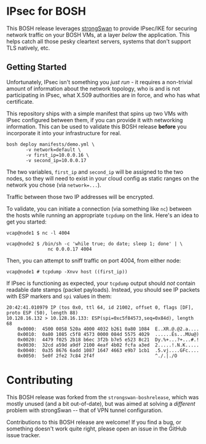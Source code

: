 # IPsec for BOSH

This BOSH release leverages [strongSwan][1] to provide IPsec/IKE
for securing network traffic on your BOSH VMs, at a layer _below_
the application.  This helps catch all those pesky cleartext
servers, systems that don't support TLS natively, etc.

## Getting Started

Unfortunately, IPsec isn't something you _just run_ - it requires
a non-trivial amount of information about the network topology,
who is and is not participating in IPsec, what X.509 authorities
are in force, and who has what certificate.

This repository ships with a simple manifest that spins up two VMs
with IPsec configured between them, if you can provide it with
networking information.  This can be used to validate this BOSH
release **before** you incorporate it into your infrastructure for
real.

    bosh deploy manifests/demo.yml \
           -v network=default \
           -v first_ip=10.0.0.16 \
           -v second_ip=10.0.0.17

The two variables, `first_ip` and `second_ip` will be assigned to
the two nodes, so they will need to exist in your cloud config as
static ranges on the network you chose (via `network=...`).

Traffic between those two IP addresses will be encrypted.

To validate, you can initiate a connection (via something like
`nc`) between the hosts while running an appropriate `tcpdump` on
the link.  Here's an idea to get you started:

    vcap@node1 $ nc -l 4004

    vcap@node2 $ /bin/sh -c 'while true; do date; sleep 1; done' | \
                   nc 0.0.0.17 4004

Then, you can attempt to sniff traffic on port 4004, from either
node:

    vcap@node1 # tcpdump -Xnvv host ((first_ip))

If IPsec is functioning as expected, your `tcpdump` output should
_not_ contain readable date stamps (packet payloads).  Instead,
you should see IP packets with ESP markers and `spi` values in
them:

    20:42:41.010979 IP (tos 0x0, ttl 64, id 21002, offset 0, flags [DF], proto ESP (50), length 88)
    10.128.16.132 > 10.128.16.133: ESP(spi=0xc5f84573,seq=0x84d), length 68
        0x0000:  4500 0058 520a 4000 4032 b261 0a80 1084  E..XR.@.@2.a....
        0x0010:  0a80 1085 c5f8 4573 0000 084d 5575 4029  ......Es...MUu@)
        0x0020:  4479 f025 2b18 b6ec 3f2b b7e5 e523 8c21  Dy.%+...?+...#.!
        0x0030:  32cd a59d a9df 2100 4eaf 4b02 fcfa a3ed  2.....!.N.K.....
        0x0040:  0a35 8676 6add 1087 1647 4663 e9b7 1cb1  .5.vj....GFc....
        0x0050:  5e0f 2fe2 7c84 2f4f                      ^./.|./O


# Contributing

This BOSH release was forked from the `strongswan-boshrelease`,
which was mostly unused (and a bit out-of-date), but was aimed at
solving a _different_ problem with strongSwan -- that of VPN
tunnel configuration.

Contributions to this BOSH release are welcome!  If you find a
bug, or something doesn't work quite right, please open an issue
in the GitHub issue tracker.


[1]: https://strongswan.org/

